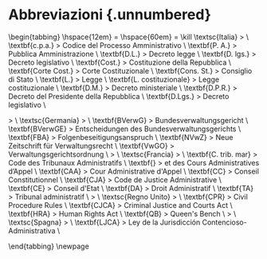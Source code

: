 # Abbreviazioni {.unnumbered}

\begin{tabbing}
\hspace{12em} \= \hspace{60em} \= \kill
\textsc{Italia} \> \\
\textbf{c.p.a.} \> Codice del Processo Amministrativo \\
\textbf{P. A.} \> Pubblica Amministrazione \\
\textbf{D.L.} \> Decreto legge \\
\textbf{D. lgs.} \> Decreto legislativo \\
\textbf{Cost.} \> Costituzione della Repubblica \\
  \textbf{Corte Cost.} \> Corte Costituzionale \\
  \textbf{Cons. St.} \> Consiglio di Stato \\
\textbf{L.} \> Legge \\
\textbf{L. costituzionale} \> Legge costituzionale \\
\textbf{D.M.} \> Decreto ministeriale \\
\textbf{D.P.R.} \> Decreto del Presidente della Repubblica \\
\textbf{D.Lgs.} \> Decreto legislativo \\

 \> \\
\textsc{Germania} \> \\
\textbf{BVerwG} \> Bundesverwaltungsgericht \\
\textbf{BVerwGE} \> Entscheidungen des Bundesverwaltungsgerichts \\
\textbf{FBA} \> Folgenbeseitigungsanspruch \\
\textbf{NVwZ} \> Neue Zeitschrift für Verwaltungsrecht \\
\textbf{VwGO} \> Verwaltungsgerichtsordnung \\
 \> \\
\textsc{Francia} \> \\
\textbf{C. trib. mar} \> Code des Tribunaux Administratifs \\
\textbf{} \>   et des Cours Administratives d’Appel \\
\textbf{CAA} \> Cour Administrative d'Appel \\
\textbf{CC} \> Conseil Constitutionnel \\
\textbf{CJA} \> Code de Justice Administrative \\
\textbf{CE} \> Conseil d'Etat \\
\textbf{DA} \> Droit Administratif \\
\textbf{TA} \> Tribunal administratif \\
 \> \\
\textsc{Regno Unito} \> \\
\textbf{CPR} \> Civil Procedure Rules \\
\textbf{CJCA} \> Criminal Justice and Courts Act \\
\textbf{HRA} \> Human Rights Act \\
\textbf{QB} \> Queen's Bench \\
 \> \\
\textsc{Spagna} \> \\
\textbf{LJCA} \> Ley de la Jurisdicción Contencioso-Administrativa \\

\end{tabbing}
\newpage
